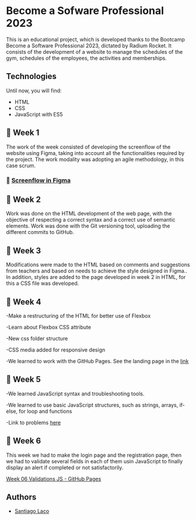 # Become a Sofware Professional 2023

This is an educational project, which is developed thanks to the Bootcamp Become a Software Professional 2023,
dictated by Radium Rocket. It consists of the development of a website to manage the schedules of the gym, schedules of the employees, the activities and memberships.

## Technologies
Until now, you will find:
- HTML
- CSS
- JavaScript with ES5

## :date: Week 1

The work of the week consisted of developing the screenflow of the website using Figma, taking into account all the functionalities required by the project. The work modality was adopting an agile methodology, in this case scrum.

### :link: [Screenflow in Figma](https://www.figma.com/file/q7xbVOHjKu9ofdssX15Jve/UI-kit-RR---B?node-id=41-4&t=i8FwVDkfHtokmkrZ-0)

## :date: Week 2

Work was done on the HTML development of the web page, with the objective of respecting a correct syntax and a correct use of semantic elements. Work was done with the Git versioning tool, uploading the different commits to GitHub.

## :date: Week 3

Modifications were made to the HTML based on comments and suggestions from teachers and based on needs to achieve the style designed in Figma.. In addition, styles are added to the page developed in week 2 in HTML, for this a CSS file was developed.

## :date: Week 4

-Make a restructuring of the HTML for better use of Flexbox

-Learn about Flexbox CSS attribute

-New css folder structure

-CSS media added for responsive design

-We learned to work with the GitHub Pages. See the landing page in the [link](https://santiagolaco.github.io/BaSP-M2023/Week-04)

## :date: Week 5

-We learned JavaScript syntax and troubleshooting tools.

-We learned to use basic JavaScript structures, such as strings, arrays, if-else, for loop and functions

-Link to problems [here](https://santiagolaco.github.io/BaSP-M2023/Week-05)

## :date: Week 6

This week we had to make the login page and the registration page, then we had to validate several fields in each of them usin JavaScript to finally display an alert if completed or not satisfactorily.

[Week 06 Validations JS - GitHub Pages](https://santiagolaco.github.io/BaSP-M2023/Week-06/views/index.html)


## Authors

- [Santiago Laco](https://www.github.com/santiagolaco)
